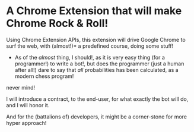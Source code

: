 A Chrome Extension that will make Chrome Rock & Roll!
=======
Using Chrome Extension APIs, this extension will drive Google Chrome to surf the web, with (almost!)* a predefined course, doing some stuff!

* As of the *almost* thing, I should!, as it is very easy thing (for a programmer!) to write a bot!, but does the programmer (just a human after all!) dare to say that *all* probabilities has been calculated, as a modern chess program!

never mind!

I will introduce a contract, to the end-user, for what exactly the bot will do, and I will honor it.

And for the (battalions of) developers, it might be a corner-stone for more hyper approach!
